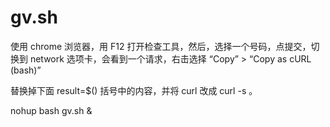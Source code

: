 # gv.sh
使用 chrome 浏览器，用 F12 打开检查工具，然后，选择一个号码，点提交，切换到 network 选项卡，会看到一个请求，右击选择 “Copy” > “Copy as cURL (bash)”

替换掉下面 result=$() 括号中的内容，并将 curl 改成 curl -s 。

nohup bash gv.sh &
